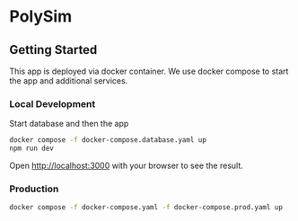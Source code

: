 # PolySim

## Getting Started

This app is deployed via docker container. We use docker compose to start the app and additional services.

### Local Development
Start database and then the app
```bash
docker compose -f docker-compose.database.yaml up
npm run dev
```

Open [http://localhost:3000](http://localhost:3000) with your browser to see the result.

### Production
```bash
docker compose -f docker-compose.yaml -f docker-compose.prod.yaml up
```


